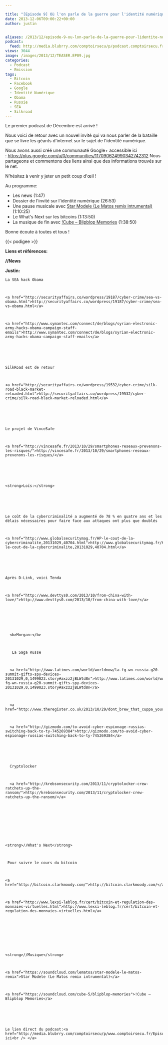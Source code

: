 ```yaml
---

title: "[Episode 9] Où l'on parle de la guerre pour l'identité numérique et de l'avenir des bitcoins"
date: 2013-12-06T09:00:22+00:00
author: justin


aliases: /2013/12/episode-9-ou-lon-parle-de-la-guerre-pour-lidentite-numerique-et-des-bitcoins/
podcast:
  feed: http://media.blubrry.com/comptoirsecu/p/podcast.comptoirsecu.fr/CSEC.EP09.2013-12-05.IDENTITE_NUMERIQUE.mp3
views: 3044
image: /images/2013/12/TEASER.EP09.jpg
categories:
  - Podcast
  - Emission
tags:
  - Bitcoin
  - Facebook
  - Google
  - Identité Numérique
  - Obama
  - Russie
  - SEA
  - Silkroad
---
```

Le premier podcast de Décembre est arrivé !

Nous voici de retour avec un nouvel invité qui va nous parler de la bataille que se livre les géants d'internet sur le sujet de l'identité numérique.

Nous avons aussi créé une communauté Google+ accessible ici : <https://plus.google.com/u/0/communities/117090624990342742312> Nous partageons et commentons des liens ainsi que des informations trouvés sur le net.

N’hésitez à venir y jeter un petit coup d'œil !

Au programme:

  * Les news (1:47)
  * Dossier de l'invité sur l'identité numérique (26:53)
  * Une pause musicale avec [Star Modele (Le Matos remix intrumental)](https://soundcloud.com/lematos/star-modele-le-matos-remix) (1:10:25)
  * Le What's Next sur les bitcoins (1:13:50)
  * La musique de fin avec [!Cube – Blipblop Memories](https://soundcloud.com/cube-5/blipblop-memories) (1:38:50)

Bonne écoute à toutes et tous !



{{< podigee >}}







**Liens et références:**

**//News**

**Justin:**






    La SEA hack Obama



    <a href="http://securityaffairs.co/wordpress/19187/cyber-crime/sea-vs-obama.html">http://securityaffairs.co/wordpress/19187/cyber-crime/sea-vs-obama.html</a>



    <a href="http://www.symantec.com/connect/de/blogs/syrian-electronic-army-hacks-obama-campaign-staff-emails">http://www.symantec.com/connect/de/blogs/syrian-electronic-army-hacks-obama-campaign-staff-emails</a>






    SilkRoad est de retour



    <a href="http://securityaffairs.co/wordpress/19532/cyber-crime/silk-road-black-market-reloaded.html">http://securityaffairs.co/wordpress/19532/cyber-crime/silk-road-black-market-reloaded.html</a>






    Le projet de VinceSafe



    <a href="http://vincesafe.fr/2013/10/29/smartphones-reseaux-prevenons-les-risques/">http://vincesafe.fr/2013/10/29/smartphones-reseaux-prevenons-les-risques/</a>






    <strong>Loïs:</strong>






    Le coût de la cybercriminalité a augmenté de 78 % en quatre ans et les délais nécessaires pour faire face aux attaques ont plus que doublés



    <a href="http://www.globalsecuritymag.fr/HP-le-cout-de-la-cybercriminalite,20131029,40704.html">http://www.globalsecuritymag.fr/HP-le-cout-de-la-cybercriminalite,20131029,40704.html</a>






    Après D-Link, voici Tenda



    <a href="http://www.devttys0.com/2013/10/from-china-with-love/">http://www.devttys0.com/2013/10/from-china-with-love/</a>







      <b>Morgan:</b>



       La Saga Russe



      <a href="http://www.latimes.com/world/worldnow/la-fg-wn-russia-g20-summit-gifts-spy-devices-20131029,0,1499023.story#axzz2jBLWtd8n">http://www.latimes.com/world/worldnow/la-fg-wn-russia-g20-summit-gifts-spy-devices-20131029,0,1499023.story#axzz2jBLWtd8n</a>



      <a href="http://www.theregister.co.uk/2013/10/29/dont_brew_that_cuppa_your_kettle_could_be_a_spambot/">http://www.theregister.co.uk/2013/10/29/dont_brew_that_cuppa_your_kettle_could_be_a_spambot/</a>



      <a href="http://gizmodo.com/to-avoid-cyber-espionage-russias-switching-back-to-ty-745269384">http://gizmodo.com/to-avoid-cyber-espionage-russias-switching-back-to-ty-745269384</a>






      Cryptolocker



      <a href="http://krebsonsecurity.com/2013/11/cryptolocker-crew-ratchets-up-the-ransom/">http://krebsonsecurity.com/2013/11/cryptolocker-crew-ratchets-up-the-ransom/</a>










    <strong>//What's Next</strong>



     Pour suivre le cours du bitcoin



    <a href="http://bitcoin.clarkmoody.com/">http://bitcoin.clarkmoody.com/</a>



    <a href="http://www.lexsi-leblog.fr/cert/bitcoin-et-regulation-des-monnaies-virtuelles.html">http://www.lexsi-leblog.fr/cert/bitcoin-et-regulation-des-monnaies-virtuelles.html</a>









    <strong>//Musique</strong>



    <a href="https://soundcloud.com/lematos/star-modele-le-matos-remix">Star Modele (Le Matos remix intrumental)</a>



    <a href="https://soundcloud.com/cube-5/blipblop-memories">!Cube – Blipblop Memories</a>






    Le lien direct du podcast:<a href="http://media.blubrry.com/comptoirsecu/p/www.comptoirsecu.fr/Episode/ComptoirSecu_Episode_09_Identite_Numerique.mp3"> ici<br /> </a>
